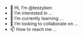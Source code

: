 - 👋 Hi, I’m @teezyben
- 👀 I’m interested in ...
- 🌱 I’m currently learning ...
- 💞️ I’m looking to collaborate on ...
- 📫 How to reach me ...

<!---
teezyben/teezyben is a ✨ special ✨ repository because its `README.md` (this file) appears on your GitHub profile.
You can click the Preview link to take a look at your changes.
--->
